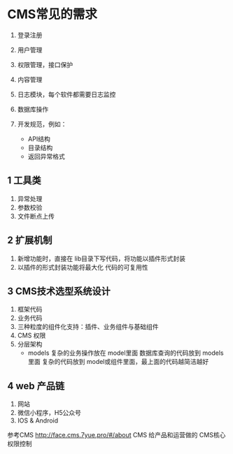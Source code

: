 # CMS常见的需求

1. 登录注册
2. 用户管理
3. 权限管理，接口保护
4. 内容管理

5. 日志模块，每个软件都需要日志监控
6. 数据库操作
7. 开发规范，例如：
    - API结构
    - 目录结构
    - 返回异常格式


## 1 工具类

1. 异常处理
2. 参数校验
3. 文件断点上传


## 2 扩展机制

1. 新增功能时，直接在 lib目录下写代码，将功能以插件形式封装
2. 以插件的形式封装功能将最大化 代码的可复用性


## 3 CMS技术选型系统设计

1. 框架代码
2. 业务代码
3. 三种粒度的组件化支持：插件、业务组件与基础组件
4. CMS 权限
5. 分层架构
    - models 复杂的业务操作放在 model里面
    数据库查询的代码放到 models里面
	复杂的代码放到 model或组件里面，最上面的代码越简洁越好


## 4 web 产品链

1. 网站
2. 微信小程序，H5公众号
3. IOS & Android

参考CMS 
http://face.cms.7yue.pro/#/about
CMS 给产品和运营做的
CMS核心 权限控制
